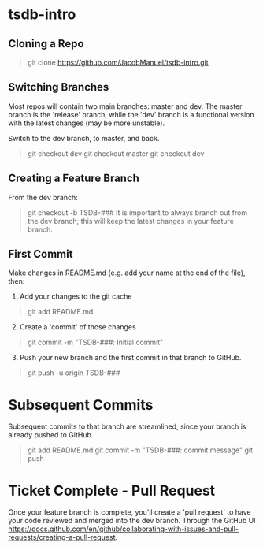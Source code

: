 # tsdb-intro

## Cloning a Repo
> git clone https://github.com/JacobManuel/tsdb-intro.git 

## Switching Branches 
Most repos will contain two main branches: master and dev. The master branch is the 'release' branch, while the 'dev' branch is a functional version with the latest changes (may be more unstable). 

Switch to the dev branch, to master, and back.
> git checkout dev
> git checkout master 
> git checkout dev

## Creating a Feature Branch 
From the dev branch: 
> git checkout -b TSDB-###
It is important to always branch out from the dev branch; this will keep the latest changes in your feature branch. 

## First Commit
Make changes in README.md (e.g. add your name at the end of the file), then:

1. Add your changes to the git cache
> git add README.md 

2. Create a 'commit' of those changes 
> git commit -m "TSDB-###: Initial commit"

3. Push your new branch and the first commit in that branch to GitHub. 
> git push -u origin TSDB-### 

# Subsequent Commits 
Subsequent commits to that branch are streamlined, since your branch is already pushed to GitHub. 
> git add README.md
> git commit -m "TSDB-###: commit message"
> git push

# Ticket Complete - Pull Request
Once your feature branch is complete, you'll create a 'pull request' to have your code reviewed and merged into the dev branch. Through the GitHub UI https://docs.github.com/en/github/collaborating-with-issues-and-pull-requests/creating-a-pull-request. 
